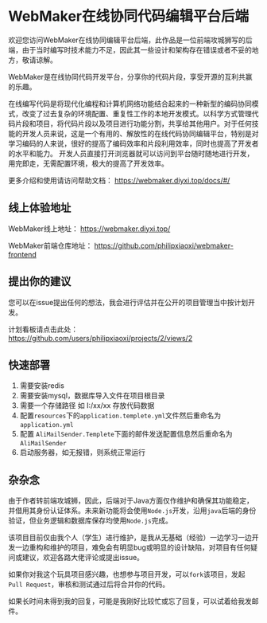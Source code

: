 # WebMaker在线协同代码编辑平台后端
欢迎您访问WebMaker在线协同编辑平台后端，此作品是一位前端攻城狮写的后端，由于当时编写时技术能力不足，因此其一些设计和架构存在错误或者不妥的地方，敬请谅解。

WebMaker是在线协同代码开发平台，分享你的代码片段，享受开源的互利共赢的乐趣。

在线编写代码是将现代化编程和计算机网络功能结合起来的一种新型的编码协同模式，改变了过去复杂的环境配置、重复性工作的本地开发模式。以科学方式管理代码片段和项目，将代码片段以及项目进行功能分割，共享给其他用户。对于任何技能的开发人员来说，这是一个有用的、解放性的在线代码协同编辑平台，特别是对学习编码的人来说，很好的提高了编码效率和片段利用效率，同时也提高了开发者的水平和能力。 开发人员直接打开浏览器就可以访问到平台随时随地进行开发，用完即走，无需配置环境，极大的提高了开发效率。

更多介绍和使用请访问帮助文档： https://webmaker.diyxi.top/docs/#/

## 线上体验地址

WebMaker线上地址： https://webmaker.diyxi.top/

WebMaker前端仓库地址： https://github.com/philipxiaoxi/webmaker-frontend

## 提出你的建议
您可以在issue提出任何的想法，我会进行评估并在公开的项目管理当中按计划开发。

计划看板请点击此处： https://github.com/users/philipxiaoxi/projects/2/views/2


## 快速部署
1. 需要安装redis
2. 需要安装mysql，数据库导入文件在项目根目录
3. 需要一个存储路径 如 I:/xx/xx 存放代码数据
4. 配置`resources`下的`application.templete.yml`文件然后重命名为`application.yml`
5. 配置 `AliMailSender.Templete`下面的邮件发送配置信息然后重命名为`AliMailSender`
5. 启动服务器，如无报错，则系统正常运行

## 杂杂念

由于作者转前端攻城狮，因此，后端对于Java方面仅作维护和确保其功能稳定，并借用其身份认证体系。未来新功能将会使用`Node.js`开发，沿用`java`后端的身份验证，但业务逻辑和数据库保存均使用`Node.js`完成。


该项目目前仅由我个人（学生）进行维护，是我从无基础（经验）一边学习一边开发一边重构和维护的项目，难免会有明显bug或明显的设计缺陷，对项目有任何疑问或建议，欢迎各路大佬评论或提出issue。

如果你对我这个玩具项目感兴趣，也想参与项目开发，可以`fork`该项目，发起`Pull Request`，审核和测试通过后将合并你的代码。

如果长时间未得到我的回复，可能是我刚好比较忙或忘了回复，可以试着给我发邮件。
